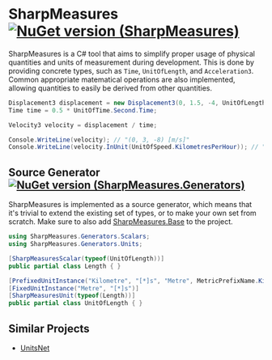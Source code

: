 # SharpMeasures [![NuGet version (SharpMeasures)](https://img.shields.io/nuget/v/SharpMeasures.svg?style=plastic)](https://www.nuget.org/packages/SharpMeasures/)

SharpMeasures is a C# tool that aims to simplify proper usage of physical quantities and units of measurement during development. This is done by providing concrete types, such as `Time`, `UnitOfLength`, and `Acceleration3`. Common appropriate matematical operations are also implemented, allowing quantities to easily be derived from other quantities.

```csharp
Displacement3 displacement = new Displacement3(0, 1.5, -4, UnitOfLength.Metre);
Time time = 0.5 * UnitOfTime.Second.Time;

Velocity3 velocity = displacement / time;

Console.WriteLine(velocity); // "(0, 3, -8) [m/s]"
Console.WriteLine(velocity.InUnit(UnitOfSpeed.KilometresPerHour)); // "(0, 10.8, -28.8)"
```

## Source Generator [![NuGet version (SharpMeasures.Generators)](https://img.shields.io/nuget/v/SharpMeasures.Generators.svg?style=plastic)](https://www.nuget.org/packages/SharpMeasures.Generators/)

SharpMeasures is implemented as a source generator, which means that it's trivial to extend the existing set of types, or to make your own set from scratch. Make sure to also add [SharpMeasures.Base](https://www.nuget.org/packages/SharpMeasures.Base/) to the project.

```csharp
using SharpMeasures.Generators.Scalars;
using SharpMeasures.Generators.Units;

[SharpMeasuresScalar(typeof(UnitOfLength))]
public partial class Length { }

[PrefixedUnitInstance("Kilometre", "[*]s", "Metre", MetricPrefixName.Kilo)]
[FixedUnitInstance("Metre", "[*]s")]
[SharpMeasuresUnit(typeof(Length))]
public partial class UnitOfLength { }
```

## Similar Projects

   - [UnitsNet](https://github.com/angularsen/UnitsNet)
